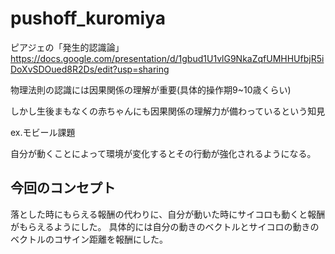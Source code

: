 # pushoff_kuromiya
ピアジェの「発生的認識論」
https://docs.google.com/presentation/d/1gbud1U1vlG9NkaZqfUMHHUfbjR5iDoXvSDOued8R2Ds/edit?usp=sharing

物理法則の認識には因果関係の理解が重要(具体的操作期9~10歳くらい)

しかし生後まもなくの赤ちゃんにも因果関係の理解力が備わっているという知見

ex.モビール課題

自分が動くことによって環境が変化するとその行動が強化されるようになる。

## 今回のコンセプト
落とした時にもらえる報酬の代わりに、自分が動いた時にサイコロも動くと報酬がもらえるようにした。
具体的には自分の動きのベクトルとサイコロの動きのベクトルのコサイン距離を報酬にした。
